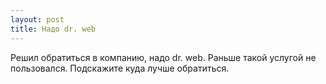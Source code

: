 ```yaml
---
layout: post 
title: Надо dr. web 
--- 
```

Решил обратиться в компанию, надо dr. web. Раньше такой услугой не пользовался. Подскажите куда лучше обратиться.